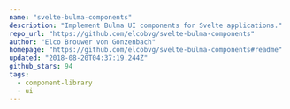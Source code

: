 ```yaml
---
name: "svelte-bulma-components"
description: "Implement Bulma UI components for Svelte applications."
repo_url: "https://github.com/elcobvg/svelte-bulma-components"
author: "Elco Brouwer von Gonzenbach"
homepage: "https://github.com/elcobvg/svelte-bulma-components#readme"
updated: "2018-08-20T04:37:19.244Z"
github_stars: 94
tags: 
  - component-library
  - ui
---
```


